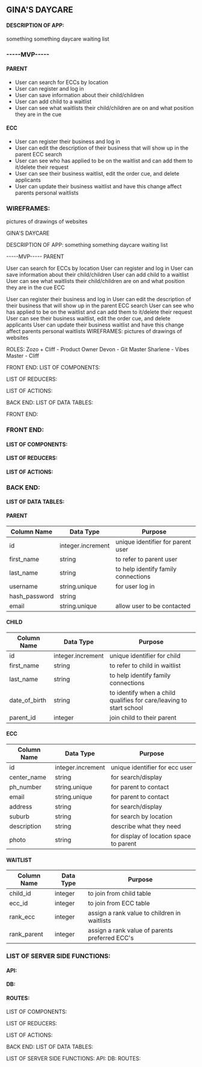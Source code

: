 
## GINA'S DAYCARE


#### DESCRIPTION OF APP:
something something daycare waiting list


### -----MVP-----


#### PARENT

- User can search for ECCs by location
- User can register and log in
- User can save information about their child/children
- User can add child to a waitlist
- User can see what waitlists their child/children are on and what position they are in the cue

#### ECC

- User can register their business and log in
- User can edit the description of their business that will show up in the parent ECC search
- User can see who has applied to be on the waitlist and can add them to it/delete their request
- User can see their business waitlist, edit the order cue, and delete applicants
- User can update their business waitlist and have this change affect parents personal waitlists



### WIREFRAMES:

pictures of drawings of websites

GINA'S DAYCARE

DESCRIPTION OF APP: something something daycare waiting list

-----MVP----- PARENT

User can search for ECCs by location
User can register and log in
User can save information about their child/children
User can add child to a waitlist
User can see what waitlists their child/children are on and what position they are in the cue
ECC

User can register their business and log in
User can edit the description of their business that will show up in the parent ECC search
User can see who has applied to be on the waitlist and can add them to it/delete their request
User can see their business waitlist, edit the order cue, and delete applicants
User can update their business waitlist and have this change affect parents personal waitlists
WIREFRAMES: pictures of drawings of websites

ROLES: Zozo + Cliff - Product Owner Devon - Git Master Sharlene -  Vibes Master - Cliff


FRONT END: LIST OF COMPONENTS:

LIST OF REDUCERS:

LIST OF ACTIONS:

BACK END: LIST OF DATA TABLES:


FRONT END: 
 








### FRONT END:


#### LIST OF COMPONENTS:

#### LIST OF REDUCERS:

#### LIST OF ACTIONS:




### BACK END:


#### LIST OF DATA TABLES:


#### PARENT
  | Column Name | Data Type | Purpose |
  | --- | --- | --- |
  | id | integer.increment | unique identifier for parent user |
  | first_name | string | to refer to parent user |
  | last_name | string | to help identify family connections |
  | username | string.unique | for user log in |
  | hash_password | string | |
  | email | string.unique | allow user to be contacted |
  
  
#### CHILD
  | Column Name | Data Type | Purpose |
  | --- | --- | --- |
  | id | integer.increment | unique identifier for child |
  | first_name | string | to refer to child in waitlist |
  | last_name | string | to help identify family connections |
  | date_of_birth | string | to identify when a child qualifies for care/leaving to start school |
  | parent_id | integer | join child to their parent |
  
  
#### ECC
  | Column Name | Data Type | Purpose |
  | --- | --- | --- |
  | id | integer.increment | unique identifier for ecc user |
  | center_name | string | for search/display |
  | ph_number | string.unique | for parent to contact |
  | email | string.unique | for parent to contact |
  | address | string | for search/display |
  | suburb | string | for search by location |
  | description | string | describe what they need |
  | photo | string | for display of location space to parent |
  
  
#### WAITLIST
  | Column Name | Data Type | Purpose |
  | --- | --- | --- |
  | child_id | integer | to join from child table |
  | ecc_id | integer | to join from ECC table |
  | rank_ecc | integer | assign a rank value to children in waitlists |
  | rank_parent | integer | assign a rank value of parents preferred ECC's |



### LIST OF SERVER SIDE FUNCTIONS:
  


#### API:


#### DB:


#### ROUTES:



LIST OF COMPONENTS:

LIST OF REDUCERS:

LIST OF ACTIONS:

BACK END: LIST OF DATA TABLES:


LIST OF SERVER SIDE FUNCTIONS: API: DB: ROUTES:
